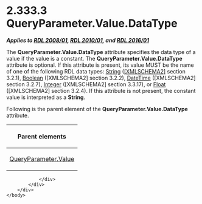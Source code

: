 <html dir="LTR" xmlns:mshelp="http://msdn.microsoft.com/mshelp" xmlns:ddue="http://ddue.schemas.microsoft.com/authoring/2003/5" xmlns:xlink="http://www.w3.org/1999/xlink" xmlns:tool="http://www.microsoft.com/tooltip">
    <head>
        <meta http-equiv="Content-Type" content="text/html; CHARSET=utf-8"></meta>
        <meta name="save" content="history"></meta>
        <title>2.333.3 QueryParameter.Value.DataType</title>
        <xml>
            <mshelp:toctitle title="2.333.3 QueryParameter.Value.DataType"></mshelp:toctitle>
            <mshelp:rltitle title="[MS-RDL]: QueryParameter.Value.DataType"></mshelp:rltitle>
            <mshelp:keyword index="A" term="ca7f8b99-d786-42b6-9a0b-970ddafbf1d2"></mshelp:keyword>
            <mshelp:attr name="DCSext.ContentType" value="open specification"></mshelp:attr>
            <mshelp:attr name="AssetID" value="ca7f8b99-d786-42b6-9a0b-970ddafbf1d2"></mshelp:attr>
            <mshelp:attr name="TopicType" value="kbRef"></mshelp:attr>
            <mshelp:attr name="DCSext.Title" value="[MS-RDL]: QueryParameter.Value.DataType" />
        </xml>
    </head>
    <body>
        <div id="header">
            <h1 class="heading">2.333.3 QueryParameter.Value.DataType</h1>
        </div>
        <div id="mainSection">
            <div id="mainBody">
                <div id="allHistory" class="saveHistory"></div>
                <div id="sectionSection0" class="section" name="collapseableSection">
                    

<p><b><i>Applies to </i></b><a href="1e855f94-4617-47e4-b89e-0856c6cb420f.html"><b><i>RDL 2008/01</i></b></a><b><i>,
</i></b><a href="3428e690-a348-4ec7-8a6a-8efb42d2cdee.html"><b><i>RDL 2010/01</i></b></a><b><i>,
and </i></b><a href="52ce3983-2bfc-4e72-9359-42aaf5fe4509.html"><b><i>RDL 2016/01</i></b></a></p>

<p>The <b>QueryParameter.Value.DataType</b> attribute specifies
the data type of a value if the value is a constant. The <b>QueryParameter.Value.DataType</b>
attribute is optional. If this attribute is present, its value MUST be the name
of one of the following RDL data types: <a href="1ed81ef3-a683-45e3-aaad-bd2bbe71bc3d.html">String</a> (<a href="https://go.microsoft.com/fwlink/?LinkId=90610">[XMLSCHEMA2]</a> section
3.2.1), <a href="4802fa14-3619-43fa-9898-3acab160a24c.html">Boolean</a>
([XMLSCHEMA2] section 3.2.2), <a href="d3b6da93-3935-4a28-8521-268d6f7f9a9d.html">DateTime</a> ([XMLSCHEMA2]
section 3.2.7), <a href="176fbb59-c3e2-430c-b1bb-37fd15df813e.html">Integer</a>
([XMLSCHEMA2] section 3.3.17), or <a href="c7d0946f-992e-4abc-a304-09b53e030692.html">Float</a> ([XMLSCHEMA2]
section 3.2.4). If this attribute is not present, the constant value is
interpreted as a <b>String</b>.</p>

<p>Following is the parent element of the <b>QueryParameter.Value.DataType</b>
attribute.</p>

<table>
 <thead>
  <tr>
   <th>
   <p>Parent elements</p>
   </th>
  </tr>
 </thead>
 <tr>
  <td>
  <p><a href="460d7670-b17e-4b1c-8dfd-6e708eef1d8c.html">QueryParameter.Value</a></p>
  </td>
 </tr>
</table>

<p> </p>


                </div>
            </div>
        </div>
    </body>
</html>